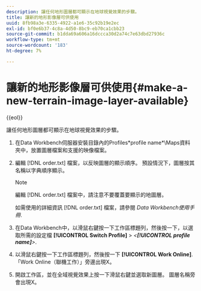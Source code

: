 ```yaml
---
description: 讓任何地形圖層都可顯示在地球視覺效果的步驟。
title: 讓新的地形影像層可供使用
uuid: 8fb98a3e-6335-4922-a1e6-35c92b19e2ec
exl-id: bf0e6b37-4c8a-4d50-8bc9-eb70ca1cbb23
source-git-commit: b1dda69a606a16dccca30d2a74c7e63dbd27936c
workflow-type: tm+mt
source-wordcount: '183'
ht-degree: 7%

---
```


# 讓新的地形影像層可供使用{#make-a-new-terrain-image-layer-available}

{{eol}}

讓任何地形圖層都可顯示在地球視覺效果的步驟。

1. 在Data Workbench伺服器安裝目錄內的Profiles\*profile name*\Maps資料夾中，放置圖層檔案和支援的映像檔案。
1. 編輯 [!DNL order.txt] 檔案，以反映圖層的顯示順序。 預設情況下，圖層按其名稱以字典順序顯示。

   >[!NOTE]
   >
   >編輯 [!DNL order.txt] 檔案中，請注意不要覆蓋要顯示的地圖層。

   如需使用的詳細資訊 [!DNL order.txt] 檔案，請參閱 *Data Workbench使用手冊*.

1. 在Data Workbench中，以滑鼠右鍵按一下工作區標題列，然後按一下，以選取所需的設定檔 **[!UICONTROL Switch Profile]** > *&lt;**[!UICONTROL profile name]**>*.
1. 以滑鼠右鍵按一下工作區標題列，然後按一下 **[!UICONTROL Work Online]**. 「Work Online（聯機工作）」旁邊出現X。
1. 開啟工作區，並在全域視覺效果上按一下滑鼠右鍵並選取新圖層。 圖層名稱旁會出現X。

